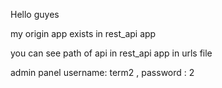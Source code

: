 Hello guyes 

my origin app exists in rest_api app

you can see path of api in rest_api app in urls file 

admin panel username: term2 , password : 2 
